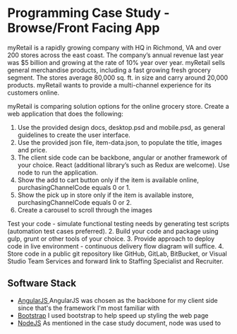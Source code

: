 # Programming Case Study - Browse/Front Facing App

myRetail is a rapidly growing company with HQ in Richmond, VA and over 200 stores across the east coast.
The company’s annual revenue last year was $5 billion and growing at the rate of 10% year over year.
myRetail sells general merchandise products, including a fast growing fresh grocery segment. The stores
average 80,000 sq. ft. in size and carry around 20,000 products. myRetail wants to provide a multi-channel
experience for its customers online.

myRetail is comparing solution options for the online grocery store. Create a web application that does the
following:
1) Use the provided design docs, desktop.psd and mobile.psd, as general guidelines to create the
user interface.
2) Use the provided json file, item-data.json, to populate the title, images and price.
3) The client side code can be backbone, angular or another framework of your choice. React
(additional library’s such as Redux are welcome). Use node to run the application.
4) Show the add to cart button only if the item is available online, purchasingChannelCode equals
0 or 1.
5) Show the pick up in store only if the item is available instore, purchasingChannelCode equals 0
or 2.
6) Create a carousel to scroll through the images

Test your code - simulate functional testing needs by generating test scripts (automation test cases
preferred).
2. Build your code and package using gulp, grunt or other tools of your choice.
3. Provide approach to deploy code in live environment - continuous delivery flow diagram will
suffice.
4. Store code in a public git repository like GitHub, GitLab, BitBucket, or Visual Studio Team Services
and forward link to Staffing Specialist and Recruiter.


## Software Stack
* [AngularJS ](https://angularjs.org/)
AngularJS was chosen as the backbone for my client side since that's the framework I'm most familiar with
* [Bootstrap](http://getbootstrap.com/)
I used bootstrap to help speed up styling the web page
* [NodeJS](https://nodejs.org/en/)
As mentioned in the case study document, node was used to 